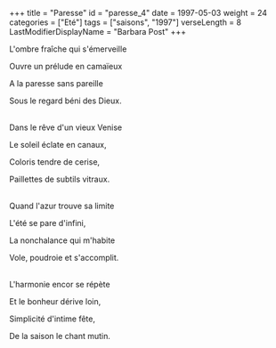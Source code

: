+++
title = "Paresse"
id = "paresse_4"
date = 1997-05-03
weight = 24
categories = ["Eté"]
tags = ["saisons", "1997"]
verseLength = 8
LastModifierDisplayName = "Barbara Post"
+++

L'ombre fraîche qui s'émerveille

Ouvre un prélude en camaïeux

A la paresse sans pareille

Sous le regard béni des Dieux.

 \
Dans le rêve d'un vieux Venise

Le soleil éclate en canaux,

Coloris tendre de cerise,

Paillettes de subtils vitraux.

 \
Quand l'azur trouve sa limite

L'été se pare d'infini,

La nonchalance qui m'habite

Vole, poudroie et s'accomplit.

 \
L'harmonie encor se répète

Et le bonheur dérive loin,

Simplicité d'intime fête,

De la saison le chant mutin.
